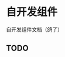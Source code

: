 <!--
 * @Author: 可以清心
 * @Description: 
 * @Date: 2022-11-01 14:02:35
 * @LastEditTime: 2022-11-08 14:13:07
-->
# 自开发组件

自开发组件文档（鸽了）

<l-view  title="查看文档" link="https://xapaas.yuque.com/books/share/8f1616cd-4e96-4128-9550-de16f3ed011e/3244648" />

## TODO

<l-checkbox color="red" content="补充文档" />